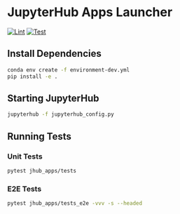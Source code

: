 # JupyterHub Apps Launcher

[![Lint](https://github.com/nebari-dev/jhub-apps/actions/workflows/lint.yml/badge.svg)](https://github.com/nebari-dev/jhub-apps/actions/workflows/lint.yml)
[![Test](https://github.com/nebari-dev/jhub-apps/actions/workflows/test.yml/badge.svg)](https://github.com/nebari-dev/jhub-apps/actions/workflows/test.yml)

## Install Dependencies

```bash
conda env create -f environment-dev.yml
pip install -e .
```

## Starting JupyterHub

```bash
jupyterhub -f jupyterhub_config.py
```

## Running Tests

### Unit Tests

```bash
pytest jhub_apps/tests
```

### E2E Tests

```bash
pytest jhub_apps/tests_e2e -vvv -s --headed
```
